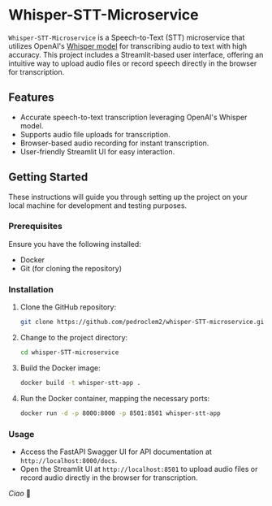 # Whisper-STT-Microservice

`Whisper-STT-Microservice` is a Speech-to-Text (STT) microservice that utilizes OpenAI's [Whisper model](https://github.com/openai/whisper) for transcribing audio to text with high accuracy. This project includes a Streamlit-based user interface, offering an intuitive way to upload audio files or record speech directly in the browser for transcription.

## Features

- Accurate speech-to-text transcription leveraging OpenAI's Whisper model.
- Supports audio file uploads for transcription.
- Browser-based audio recording for instant transcription.
- User-friendly Streamlit UI for easy interaction.

## Getting Started

These instructions will guide you through setting up the project on your local machine for development and testing purposes.

### Prerequisites

Ensure you have the following installed:
- Docker
- Git (for cloning the repository)

### Installation

1. Clone the GitHub repository:
   ```sh
   git clone https://github.com/pedroclem2/whisper-STT-microservice.git
   ```

2. Change to the project directory:
   ```sh
   cd whisper-STT-microservice
   ```

3. Build the Docker image:
   ```sh
   docker build -t whisper-stt-app .
   ```

4. Run the Docker container, mapping the necessary ports:
   ```sh
   docker run -d -p 8000:8000 -p 8501:8501 whisper-stt-app
   ```

### Usage

- Access the FastAPI Swagger UI for API documentation at `http://localhost:8000/docs`.
- Open the Streamlit UI at `http://localhost:8501` to upload audio files or record audio directly in the browser for transcription.



*Ciao* 👋


